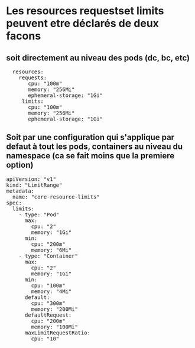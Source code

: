 # Les resources requestset limits peuvent etre déclarés de deux facons
## soit directement au niveau des pods (dc, bc, etc)
<pre>
  resources:
    requests: 
       cpu: "100m"
       memory: "256Mi"
       ephemeral-storage: "1Gi"
     limits:
	   cpu: "100m" 
       memory: "256Mi" 
       ephemeral-storage: "1Gi" 
</pre>

## Soit par une configuration qui s'applique par defaut à tout les pods, containers au niveau du namespace	(ca se fait moins que la premiere option)
<pre>
apiVersion: "v1"
kind: "LimitRange"
metadata:
  name: "core-resource-limits" 
spec:
  limits:
    - type: "Pod"
      max:
        cpu: "2" 
        memory: "1Gi" 
      min:
        cpu: "200m" 
        memory: "6Mi" 
    - type: "Container"
      max:
        cpu: "2" 
        memory: "1Gi" 
      min:
        cpu: "100m" 
        memory: "4Mi" 
      default:
        cpu: "300m" 
        memory: "200Mi" 
      defaultRequest:
        cpu: "200m" 
        memory: "100Mi" 
      maxLimitRequestRatio:
        cpu: "10" 
</pre>